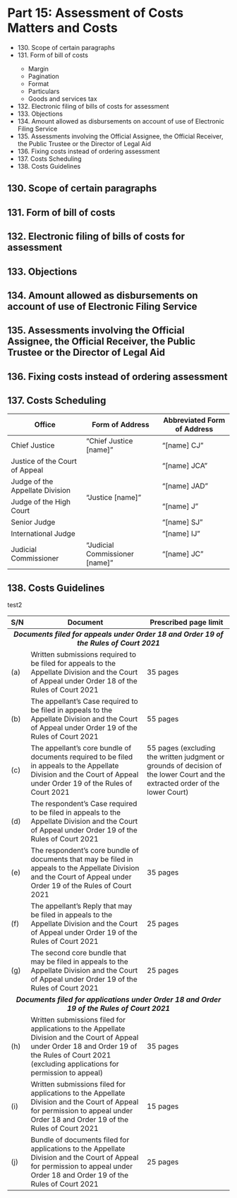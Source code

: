 # Part 15: Assessment of Costs Matters and Costs

<ul type="*">
	<li>130. Scope of certain paragraphs</li>
	<li>131. Form of bill of costs</li>
		<ul>
			<li>Margin</li>
			<li>Pagination</li>
			<li>Format</li>
			<li>Particulars</li> 
			<li>Goods and services tax</li>
		</ul>
	<li>132. Electronic filing of bills of costs for assessment</li> 
	<li>133. Objections</li>
	<li>134. Amount allowed as disbursements on account of use of Electronic Filing Service</li>
	<li>135. Assessments involving the Official Assignee, the Official Receiver, the Public Trustee or the Director of Legal Aid</li>
	<li>136. Fixing costs instead of ordering assessment</li>
	<li>137. Costs Scheduling</li>
	<li>138. Costs Guidelines</li>
</ul>


## 130. Scope of certain paragraphs 
## 131. Form of bill of costs
## 132. Electronic filing of bills of costs for assessment 
## 133. Objections 
## 134. Amount allowed as disbursements on account of use of Electronic Filing Service
## 135. Assessments involving the Official Assignee, the Official Receiver, the Public Trustee or the Director of Legal Aid
## 136. Fixing costs instead of ordering assessment 
## 137. Costs Scheduling 

<table>
<thead>
  <tr>
	  <th><strong>Office</strong></th>
	  <th><strong>Form of Address</strong></th>
	  <th><strong>Abbreviated Form of Address</strong></th>
  </tr>
</thead>
<tbody>
  <tr>
    <td>Chief Justice</td>
    <td>“Chief Justice [name]”</td>
    <td>“[name] CJ”</td>
  </tr>
  <tr>
    <td>Justice of the Court of Appeal</td>
    <td rowspan="5">“Justice [name]”</td>
    <td>“[name] JCA”</td>
  </tr>
  <tr>
    <td>Judge of the Appellate Division</td>
    <td>“[name] JAD”</td>
  </tr>
  <tr>
    <td>Judge of the High Court</td>
    <td>“[name] J”</td>
  </tr>
  <tr>
    <td>Senior Judge</td>
    <td>“[name] SJ”</td>
  </tr>
  <tr>
    <td>International Judge</td>
    <td>“[name] IJ”</td>
  </tr>
  <tr>
    <td>Judicial Commissioner</td>
    <td>“Judicial Commissioner [name]”</td>
    <td>“[name] JC”</td>
  </tr>
</tbody>
</table>

## 138. Costs Guidelines 

test2
<table>
<thead>
<tr>
<th><strong>S/N</strong></th>
<th><strong>Document</strong></th>
<th><strong>Prescribed page limit</strong></th>
</tr>
</thead>
<tbody>
<tr>
<td colspan="3" align="center"><strong><em>Documents filed for appeals under Order 18 and Order 19 of the Rules of Court 2021</em></strong></td>
</tr>
<tr>
<td>(a)</td>
<td>Written submissions required to be filed for appeals to the Appellate Division and the Court of Appeal under Order 18 of the Rules of Court 2021</td>
<td>35 pages</td>
</tr>
<tr>
<td>(b)</td>
<td>The appellant’s Case required to be filed in appeals to the Appellate Division and the Court of Appeal under Order 19 of the Rules of Court 2021</td>
<td>55 pages</td>
</tr>
<tr>
<td>(c)</td>
<td>The appellant’s core bundle of documents required to be filed in appeals to the Appellate Division and the Court of Appeal under Order 19 of the Rules of Court 2021</td>
<td>55 pages (excluding the written judgment or grounds of decision of the lower Court and the extracted order of the
lower Court)</td>
</tr>
<tr>
<td>(d)</td>
<td>The respondent’s Case required to be filed in appeals to the Appellate Division and the Court of Appeal under Order 19 of the Rules of Court 2021</td>
</tr>
<tr>
<td>(e)</td>
<td>The respondent’s core bundle of documents that may be filed in appeals to the Appellate Division and the Court of Appeal under Order 19 of the Rules of Court 2021</td>
<td>35 pages</td>
</tr>
<tr>
<td>(f)</td>
<td>The appellant’s Reply that may be filed in appeals to the Appellate Division and the Court of Appeal under Order 19 of the Rules of Court 2021</td>
<td>25 pages</td>
</tr>
<tr>
<td>(g)
<td>The second core bundle that may be filed in appeals to the Appellate Division and the Court of Appeal under Order 19 of the Rules of Court 2021</td>
<td>25 pages</td>
</tr>
<tr>
<td colspan="3" align="center"><strong><em>Documents filed for applications under Order 18 and Order 19 of the Rules of Court 2021</em></strong></td>
</tr>
<tr>
<td>(h)</td>
<td>Written submissions filed for applications to the Appellate Division and the Court of Appeal under Order 18 and Order 19 of the Rules of Court 2021 (excluding applications for permission to appeal)</td>
<td>35 pages</td>
</tr>
<tr>
<td>(i)</td>
<td>Written submissions filed for applications to the Appellate Division and the Court of Appeal for permission to appeal under Order 18 and Order 19 of the Rules of Court 2021</td>
<td>15 pages</td>
</tr>
<tr>
<td>(j)</td>
<td>Bundle of documents filed for applications to the Appellate Division and the Court of Appeal for permission to appeal under Order 18 and Order 19 of the Rules of Court 2021</td>
<td>25 pages</td>
</tr>
</tbody>
</table>
